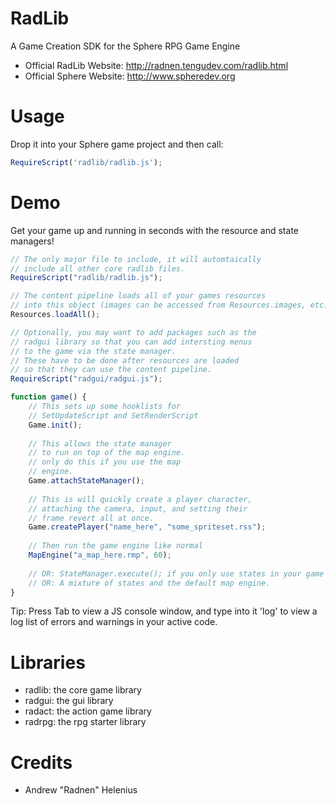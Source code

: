 RadLib
======

A Game Creation SDK for the Sphere RPG Game Engine

 - Official RadLib Website: http://radnen.tengudev.com/radlib.html
 - Official Sphere Website: http://www.spheredev.org

Usage
=====

Drop it into your Sphere game project and then call:

```javascript
RequireScript('radlib/radlib.js');
```

Demo
====

Get your game up and running in seconds with the resource and state managers!

```javascript
// The only major file to include, it will automtaically
// include all other core radlib files.
RequireScript("radlib/radlib.js");

// The content pipeline loads all of your games resources
// into this object (images can be accessed from Resources.images, etc.)
Resources.loadAll();

// Optionally, you may want to add packages such as the
// radgui library so that you can add intersting menus
// to the game via the state manager.
// These have to be done after resources are loaded
// so that they can use the content pipeline.
RequireScript("radgui/radgui.js");

function game() {
    // This sets up some hooklists for
    // SetUpdateScript and SetRenderScript
    Game.init();
    
    // This allows the state manager
    // to run on top of the map engine.
    // only do this if you use the map
    // engine.
    Game.attachStateManager();
    
    // This is will quickly create a player character,
    // attaching the camera, input, and setting their
    // frame revert all at once.
    Game.createPlayer("name_here", "some_spriteset.rss");
    
    // Then run the game engine like normal
    MapEngine("a_map_here.rmp", 60);
    
    // OR: StateManager.execute(); if you only use states in your game
    // OR: A mixture of states and the default map engine.
}
```

Tip:
Press Tab to view a JS console window, and type into it 'log'
to view a log list of errors and warnings in your active code.

Libraries
=========

- radlib: the core game library
- radgui: the gui library
- radact: the action game library
- radrpg: the rpg starter library

Credits
=======

 - Andrew "Radnen" Helenius
